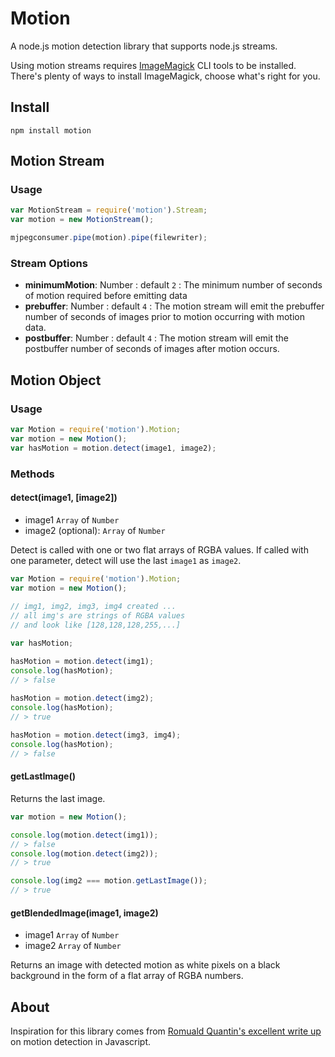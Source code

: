 Motion
======
  
A node.js motion detection library that supports node.js streams.  
  
Using motion streams requires [ImageMagick](http://www.imagemagick.org) CLI tools to be installed. There's plenty of ways to install ImageMagick, choose what's right for you.
  
Install
------------

```
npm install motion
```


Motion Stream
------------

### Usage

```javascript
var MotionStream = require('motion').Stream;
var motion = new MotionStream();

mjpegconsumer.pipe(motion).pipe(filewriter);

```
  
### Stream Options
* **minimumMotion**: Number : default `2` : The minimum number of seconds of motion required before emitting data
* **prebuffer**: Number : default `4` : The motion stream will emit the prebuffer number of seconds of images prior to motion occurring with motion data.
* **postbuffer**: Number : default `4` : The motion stream will emit the postbuffer number of seconds of images after motion occurs.
  
  
Motion Object
-------------

### Usage

```javascript
var Motion = require('motion').Motion;
var motion = new Motion();
var hasMotion = motion.detect(image1, image2);
```
  
  
### Methods
  
#### detect(image1, [image2])
* image1 `Array` of `Number`
* image2 (optional): `Array` of `Number`
  
Detect is called with one or two flat arrays of RGBA values. If called with one parameter, detect will use the last `image1` as `image2`.
  
```javascript
var Motion = require('motion').Motion;
var motion = new Motion();
  
// img1, img2, img3, img4 created ... 
// all img's are strings of RGBA values
// and look like [128,128,128,255,...]

var hasMotion;

hasMotion = motion.detect(img1);
console.log(hasMotion);
// > false
  
hasMotion = motion.detect(img2);
console.log(hasMotion);
// > true

hasMotion = motion.detect(img3, img4);
console.log(hasMotion);
// > false
```
  
  
#### getLastImage()
Returns the last image.
  
```javascript
var motion = new Motion();

console.log(motion.detect(img1));
// > false
console.log(motion.detect(img2));
// > true

console.log(img2 === motion.getLastImage());
// > true
```
  
  
#### getBlendedImage(image1, image2)
* image1 `Array` of `Number`
* image2 `Array` of `Number`
  
Returns an image with detected motion as white pixels on a black background in the form of a flat array of RGBA numbers.
  
  
About
-----------
Inspiration for this library comes from [Romuald Quantin's excellent write up](http://www.adobe.com/devnet/html5/articles/javascript-motion-detection.html) on motion detection in Javascript.
